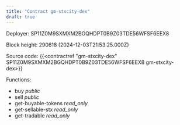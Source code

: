 ```yaml
---
title: "Contract gm-stxcity-dex"
draft: true
---
```

Deployer: SP11Z0M9SXMXM2BGQHDPT0B9Z03TDE56WFSF6EEX8


 



Block height: 290618 (2024-12-03T21:53:25.000Z)

Source code: {{<contractref "gm-stxcity-dex" SP11Z0M9SXMXM2BGQHDPT0B9Z03TDE56WFSF6EEX8 gm-stxcity-dex>}}

Functions:

* buy _public_
* sell _public_
* get-buyable-tokens _read_only_
* get-sellable-stx _read_only_
* get-tradable _read_only_

